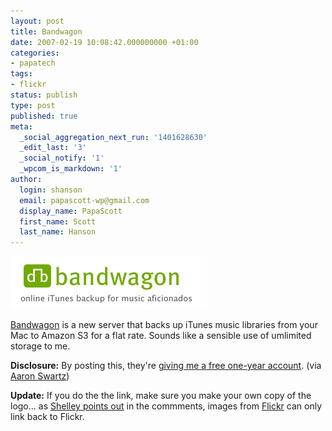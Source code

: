 ```yaml
---
layout: post
title: Bandwagon
date: 2007-02-19 10:08:42.000000000 +01:00
categories:
- papatech
tags:
- flickr
status: publish
type: post
published: true
meta:
  _social_aggregation_next_run: '1401628630'
  _edit_last: '3'
  _social_notify: '1'
  _wpcom_is_markdown: '1'
author:
  login: shanson
  email: papascott-wp@gmail.com
  display_name: PapaScott
  first_name: Scott
  last_name: Hanson
---
```

<p><a href="http://ridethebandwagon.com/"><img src="/wordpress/wp-content/uploads/2007/02/bandwagon-logo.jpg" alt="bandwagon logo" /></a></p>
<p><a href="http://ridethebandwagon.com/">Bandwagon</a> is a new server that backs up iTunes music libraries from your Mac to Amazon S3 for a flat rate. Sounds like a sensible use of umlimited storage to me.</p>
<p><strong>Disclosure:</strong> By posting this, they're <a href="http://blog.ridethebandwagon.com/2007/02/16/free-accounts-for-bloggers/">giving me a free one-year account</a>. (via <a href="http://www.aaronsw.com/weblog/bandwagon">Aaron Swartz</a>)</p>
<p><strong>Update:</strong> If you do the the link, make sure you make your own copy of the logo... as <a href="/archives/2007/02/19/bandwagon/#comment-34134">Shelley points out</a> in the commments, images from <a href="http://flickr.com/">Flickr</a> can only link back to Flickr.</p>
